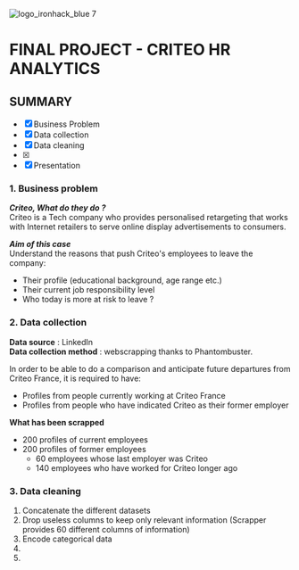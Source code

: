 ![logo_ironhack_blue 7](https://user-images.githubusercontent.com/23629340/40541063-a07a0a8a-601a-11e8-91b5-2f13e4e6b441.png)

# FINAL PROJECT - CRITEO HR ANALYTICS


## SUMMARY 

- [x] Business Problem 
- [x] Data collection
- [x] Data cleaning
- [x]  
- [x] Presentation 

### 1. Business problem
 
__*Criteo, What do they do ?*__  
 Criteo is a Tech company who provides personalised retargeting that works with Internet retailers to serve online display advertisements to consumers. 

__*Aim of this case*__  
 Understand the reasons that push Criteo's employees to leave the company:
- Their profile (educational background, age range etc.)
- Their current job responsibility level
- Who today is more at risk to leave ?
 
### 2. Data collection 
 
**Data source** : LinkedIn  
**Data collection method** : webscrapping thanks to Phantombuster.

In order to be able to do a comparison and anticipate future departures from Criteo France, it is required to have:
- Profiles from people currently working at Criteo France
- Profiles from people who have indicated Criteo as their former employer

**What has been scrapped**  
- 200 profiles of current employees
- 200 profiles of former employees
   * 60 employees whose last employer was Criteo
   * 140 employees who have worked for Criteo longer ago

 ### 3. Data cleaning 

1. Concatenate the different datasets 
2. Drop useless columns to keep only relevant information (Scrapper provides 60 different columns of information)
3. Encode categorical data
4. 
5. 
